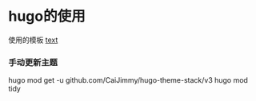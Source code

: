 
# hugo的使用

使用的模板 [text](https://github.com/CaiJimmy/hugo-theme-stack)



### 手动更新主题

hugo mod get -u github.com/CaiJimmy/hugo-theme-stack/v3
hugo mod tidy